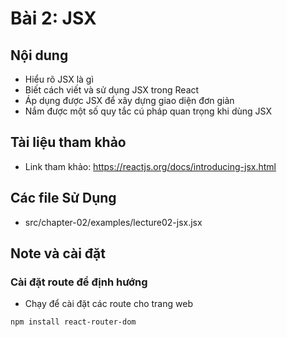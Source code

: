 # Bài 2: JSX

## Nội dung
- Hiểu rõ JSX là gì
- Biết cách viết và sử dụng JSX trong React
- Áp dụng được JSX để xây dựng giao diện đơn giản
- Nắm được một số quy tắc cú pháp quan trọng khi dùng JSX

## Tài liệu tham khảo
- Link tham khảo:   https://reactjs.org/docs/introducing-jsx.html

## Các file Sử Dụng
- src/chapter-02/examples/lecture02-jsx.jsx

## Note và cài đặt
### Cài đặt route để định hướng
- Chạy để cài đặt các route cho trang web
```
npm install react-router-dom
```